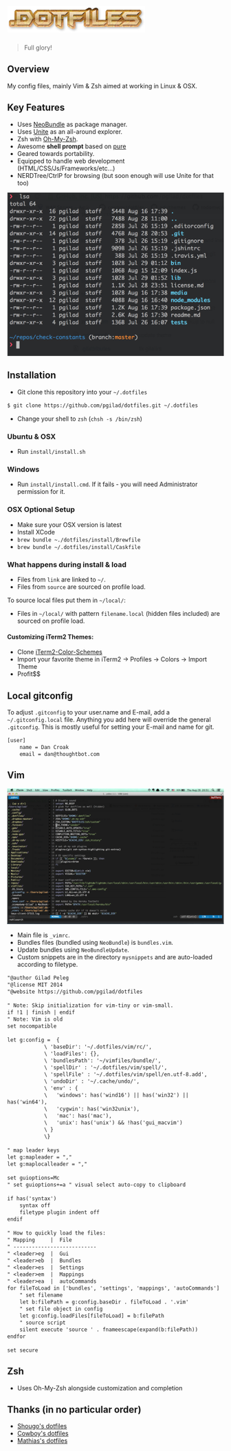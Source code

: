 # <img src="media/dotfiles.png" width="321" height="62" alt="dotfiles">
> Full glory!

## Overview
My config files, mainly Vim & Zsh aimed at working in Linux & OSX.

## Key Features
- Uses [NeoBundle](https://github.com/Shougo/neobundle.vim) as package manager.
- Uses [Unite](https://github.com/Shougo/unite.vim) as an all-around explorer.
- Zsh with [Oh-My-Zsh](https://github.com/robbyrussell/oh-my-zsh).
- Awesome **shell prompt** based on [pure](https://github.com/sindresorhus/pure)
- Geared towards portability.
- Equipped to handle web development (HTML/CSS/Js/Frameworks/etc...)
- NERDTree/CtrlP for browsing (but soon enough will use Unite for that too)

![](media/prompt.png)

## Installation

- Git clone this repository into your `~/.dotfiles`
```sh
$ git clone https://github.com/pgilad/dotfiles.git ~/.dotfiles
```

- Change your shell to `zsh` (`chsh -s /bin/zsh`)

### Ubuntu & OSX

- Run `install/install.sh`

### Windows

- Run `install/install.cmd`. If it fails - you will need Administrator permission for it.

### OSX Optional Setup

- Make sure your OSX version is latest
- Install XCode
- `brew bundle ~./dotfiles/install/Brewfile`
- `brew bundle ~/.dotfiles/install/Caskfile`

### What happens during install & load

- Files from `link` are linked to `~/`.
- Files from `source` are sourced on profile load.

To source local files put them in `~/local/`:

- Files in `~/local/` with pattern `filename.local` (hidden files included) are sourced on profile load.

#### Customizing iTerm2 Themes:

- Clone [iTerm2-Color-Schemes](https://github.com/mbadolato/iTerm2-Color-Schemes)
- Import your favorite theme in iTerm2 -> Profiles -> Colors -> Import Theme
- Profit$$

## Local gitconfig

To adjust `.gitconfig` to your user.name and E-mail, add a `~/.gitconfig.local` file.
Anything you add here will override the general `.gitconfig`. This is mostly useful for setting
your E-mail and name for git.

```
[user]
    name = Dan Croak
    email = dan@thoughtbot.com
```

## Vim

![](media/vim.png)

- Main file is `_vimrc`.
- Bundles files (bundled using `NeoBundle`) is `bundles.vim`.
- Update bundles using `NeoBundleUpdate`.
- Custom snippets are in the directory `mysnippets` and are auto-loaded according to filetype.

```vim
"@author Gilad Peleg
"@license MIT 2014
"@website https://github.com/pgilad/dotfiles

" Note: Skip initialization for vim-tiny or vim-small.
if !1 | finish | endif
" Note: Vim is old
set nocompatible

let g:config =  {
            \ 'baseDir': '~/.dotfiles/vim/rc/',
            \ 'loadFiles': {},
            \ 'bundlesPath': '~/vimfiles/bundle/',
            \ 'spellDir' : '~/.dotfiles/vim/spell/',
            \ 'spellFile' : '~/.dotfiles/vim/spell/en.utf-8.add',
            \ 'undoDir' : '~/.cache/undo/',
            \ 'env' : {
            \   'windows': has('wind16') || has('win32') || has('win64'),
            \   'cygwin': has('win32unix'),
            \   'mac': has('mac'),
            \   'unix': has('unix') && !has('gui_macvim')
            \ }
            \}

" map leader keys
let g:mapleader = ","
let g:maplocalleader = ","

set guioptions=Mc
" set guioptions+=a " visual select auto-copy to clipboard

if has('syntax')
    syntax off
    filetype plugin indent off
endif

" How to quickly load the files:
" Mapping     |  File
" ---------------------------
" <leader>eg  |  Gui
" <leader>eb  |  Bundles
" <leader>es  |  Settings
" <leader>em  |  Mappings
" <leader>ea  |  autoCommands
for fileToLoad in ['bundles', 'settings', 'mappings', 'autoCommands']
    " set filename
    let b:filePath = g:config.baseDir . fileToLoad . '.vim'
    " set file object in config
    let g:config.loadFiles[fileToLoad] = b:filePath
    " source script
    silent execute 'source ' . fnameescape(expand(b:filePath))
endfor

set secure
```

## Zsh

- Uses Oh-My-Zsh alongside customization and completion

## Thanks (in no particular order)

- [Shougo's dotfiles](https://github.com/Shougo/shougo-s-github)
- [Cowboy's dotfiles](https://github.com/cowboy/dotfiles)
- [Mathias's dotfiles](https://github.com/mathiasbynens/dotfiles)
